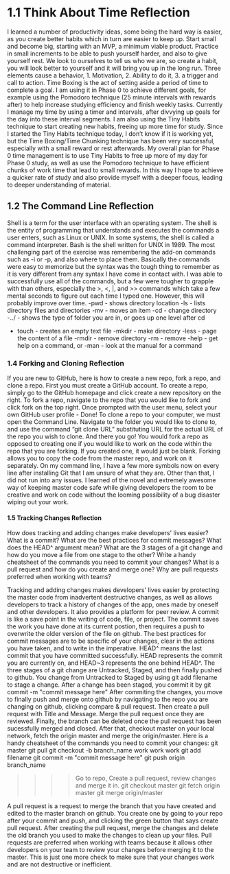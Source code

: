 # 1.1 Think About Time Reflection
I learned a number of productivity ideas, some being the hard way is easier, as you create better habits which in turn are easier to keep up.  Start small and become big, starting with an MVP, a minimum viable product.  Practice in small increments to be able to push yourself harder, and also to give yourself rest.  We look to ourselves to tell us who we are, so create a habit, you will look better to yourself and it will bring you up in the long run.  Three elements cause a behavior, 1. Motivation, 2. Ability to do it, 3. a trigger and call to action.
  Time Boxing is the act of setting aside a period of time to complete a goal.  I am using it in Phase 0 to achieve different goals, for example using the Pomodoro technique (25 minute intervals with rewards after) to help increase studying efficiency and finish weekly tasks.
  Currently I manage my time by using a timer and intervals, after divvying up goals for the day into these interval segments.  I am also using the Tiny Habits technique to start creating new habits, freeing up more time for study.  Since I started the Tiny Habits technique today, I don’t know if it is working yet, but the Time Boxing/Time Chunking technique has been very successful, especially with a small reward or rest afterwards.
  My overall plan for Phase 0 time management is to use Tiny Habits to free up more of my day for Phase 0 study, as well as use the Pomodoro technique to have efficient chunks of work time that lead to small rewards.  In this way I hope to achieve a quicker rate of study and also provide myself with a deeper focus, leading to deeper understanding of material.

## 1.2 The Command Line Reflection
Shell is a term for the user interface with an operating system.  The shell is the entity of programming that understands and executes the commands a user enters, such as Linux or UNIX.  In some systems, the shell is called a command interpreter.  Bash is the shell written for UNIX in 1989.
  The most challenging part of the exercise was remembering the add-on commands such as -i or -p, and also where to place them.  Basically the commands were easy to memorize but the syntax was the tough thing to remember as it is very different from any syntax I have come in contact with.
  I was able to successfully use all of the commands, but a few were tougher to grapple with than others, especially the >, <, |, and >> commands which take a few mental seconds to figure out each time I typed one.  However, this will probably improve over time.
  -pwd - shows directory location
  -ls - lists directory files and directories
  -mv - moves an item
  -cd - change directory
  -../ - shows the type of folder you are in, or goes up one level after cd
  - touch - creates an empty text file
  -mkdir - make directory
  -less - page the content of a file
  -rmdir - remove directory
  -rm - remove
  -help - get help on a command, or -man - look at the manual for a command

### 1.4 Forking and Cloning Reflection
  If you are new to GitHub, here is how to create a new repo, fork a repo, and clone a repo.  First you must create a GitHub account.  To create a repo, simply go to the GitHub homepage and click create a new repository on the right.  To fork a repo, navigate to the repo that you would like to fork and click fork on the top right.  Once prompted with the user menu, select your own GitHub user profile - Done! To clone a repo to your computer, we must open the Command Line.  Navigate to the folder you would like to clone to, and use the command “git clone URL” substituting URL for the actual URL of the repo you wish to clone. And there you go!
  You would fork a repo as opposed to creating one if you would like to work on the code within the repo that you are forking.  If you created one, it would just be blank.  Forking allows you to copy the code from the master repo, and work on it separately.
  On my command line, I have a few more symbols now on every line after installing Git that I am unsure of what they are.  Other than that, I did not run into any issues.  I learned of the novel and extremely awesome way of keeping master code safe while giving developers the room to be creative and work on code without the looming possibility of a bug disaster wiping out your work.

#### 1.5 Tracking Changes Reflection
How does tracking and adding changes make developers' lives easier?
What is a commit?
What are the best practices for commit messages?
What does the HEAD^ argument mean?
What are the 3 stages of a git change and how do you move a file from one stage to the other?
Write a handy cheatsheet of the commands you need to commit your changes?
What is a pull request and how do you create and merge one?
Why are pull requests preferred when working with teams?

Tracking and adding changes makes developers' lives easier by protecting the master code from inadvertent destructive changes, as well as allows developers to track a history of changes of the app, ones made by oneself and other developers.  It also provides a platform for peer review.
A commit is like a save point in the writing of code, file, or project.  The commit saves the work you have done at its current postion, then requires a push to overwrite the older version of the file on github.
The best practices for commit messages are to be specific of your changes, clear in the actions you have taken, and to write in the imperative.
HEAD^ means the last commit that you have committed successfully. HEAD represents the commit you are currently on, and HEAD~3 represents the one behind HEAD^.
The three stages of a git change are Untracked, Staged, and then finally pushed to github.  You change from Untracked to Staged by using
git add filename
to stage a change. After a change has been staged, you commit it by
git commit -m "commit message here"
After commiting the changes, you move to finally push and merge onto github by navigating to the repo you are changing on github, clicking compare & pull request.  Then create a pull request with Title and Message.  Merge the pull request once they are reviewed.  Finally, the branch can be deleted once the pull request has been sucessfully merged and closed.  After that, checkout master on your local network, fetch the origin master and merge the origin/master.
Here is a handy cheatsheet of the commands you need to commit your changes:
git master
git pull
git checkout -b branch_name
work work work
git add filename
git commit -m "commit message here"
git push origin branch_name
>>>> Go to repo, Create a pull request, review changes and merge it in.
git checkout master
git fetch origin master
git merge origin/master

A pull request is a request to merge the branch that you have created and edited to the master branch on github.  You create one by going to your repo after your commit and push, and clicking the green button that says create pull request.  After creating the pull request, merge the changes and delete the old branch you used to make the changes to clean up your files.
Pull requests are preferred when working with teams because it allows other developers on your team to review your changes before merging it to the master.  This is just one more check to make sure that your changes work and are not destructive or inefficient.
